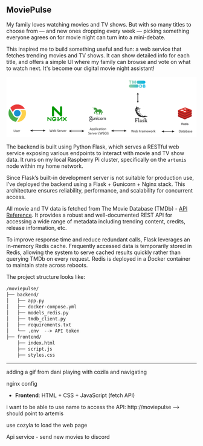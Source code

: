 ## MoviePulse

My family loves watching movies and TV shows. But with so many titles to choose from — and new ones dropping every week — picking something everyone agrees on for movie night can turn into a mini-debate.

This inspired me to build something useful and fun: a web service that fetches trending movies and TV shows. It can show detailed info for each title, and offers a simple UI where my family can browse and vote on what to watch next. It's become our digital movie night assistant!

<img src="pics/movie_search.png" alt="segment" width="900">

The backend is built using Python Flask, which serves a RESTful web service exposing various endpoints to interact with movie and TV show data. It runs on my local Raspberry Pi cluster, specifically on the `artemis` node within my home network.

Since Flask’s built-in development server is not suitable for production use, I’ve deployed the backend using a Flask + Gunicorn + Nginx stack. This architecture ensures reliability, performance, and scalability for concurrent access.

All movie and TV data is fetched from The Movie Database (TMDb) - [API Reference](https://developer.themoviedb.org/reference/intro/getting-started). It provides a robust and well-documented REST API for accessing a wide range of metadata including trending content, credits, release information, etc.

To improve response time and reduce redundant calls, Flask leverages an in-memory Redis cache. Frequently accessed data is temporarily stored in Redis, allowing the system to serve cached results quickly rather than querying TMDb on every request. Redis is deployed in a Docker container to maintain state across reboots.

The project structure looks like:

    /moviepulse/
    ├── backend/
    │   ├── app.py
    │   ├── docker-compose.yml
    │   ├── models_redis.py
    │   ├── tmdb_client.py
    │   ├── requirements.txt
    │   └── .env  --> API token
    ├── frontend/
        ├── index.html
        ├── script.js
        ├── styles.css


------------------------------

adding a gif from dani playing with cozila and navigating

nginx config


- **Frontend**: HTML + CSS + JavaScript (fetch API)


i want to be able to use name to access the API: http://moviepulse --> should point to artemis

use cozyla to load the web page


Api service - send new movies to discord
